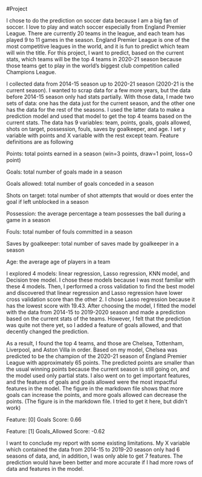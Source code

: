 #Project

I chose to do the prediction on soccer data because I am a big fan of soccer. I love to play and watch soccer especially from England Premier League. There are currently 20 teams in the league, and each team has played 9 to 11 games in the season. England Premier League is one of the most competitive leagues in the world, and it is fun to predict which team will win the title. For this project, I want to predict, based on the current stats, which teams will be the top 4 teams in 2020-21 season because those teams get to play in the world’s biggest club competition called Champions League. 

I collected data from 2014-15 season up to 2020-21 season (2020-21 is the current season). I wanted to scrap data for a few more years, but the data before 2014-15 season only had stats partially. With those data, I made two sets of data: one has the data just for the current season, and the other one has the data for the rest of the seasons. I used the latter data to make a prediction model and used that model to get the top 4 teams based on the current stats. The data has 9 variables: team, points, goals, goals allowed, shots on target, possession, fouls, saves by goalkeeper, and age. I set y variable with points and X variable with the rest except team.
Feature definitions are as following


Points: total points earned in a season (win=3 points, draw=1 point, loss=0 point)

Goals: total number of goals made in a season

Goals allowed: total number of goals conceded in a season 

Shots on target: total number of shot attempts that would or does enter the goal if left unblocked in a season

Possession: the average percentage a team possesses the ball during a game in a season

Fouls: total number of fouls committed in a season

Saves by goalkeeper: total number of saves made by goalkeeper in a season

Age: the average age of players in a team

I explored 4 models: linear regression, Lasso regression, KNN model, and Decision tree model. I chose these models because I was most familiar with these 4 models. Then, I performed a cross validation to find the best model and discovered that linear regression and Lasso regression have lower cross validation score than the other 2. I chose Lasso regression because it has the lowest score with 19.43. After choosing the model, I fitted the model with the data from 2014-15 to 2019-2020 season and made a prediction based on the current stats of the teams. However, I felt that the prediction was quite not there yet, so I added a feature of goals allowed, and that decently changed the prediction.

As a result, I found the top 4 teams, and those are Chelsea, Tottenham, Liverpool, and Aston Villa in order. Based on my model, Chelsea was predicted to be the champion of the 2020-21 season of England Premier League with approximately 65 points. The predicted points are smaller than the usual winning points because the current season is still going on, and the model used only partial stats. I also went on to get important features, and the features of goals and goals allowed were the most impactful features in the model. The figure in the markdown file shows that more goals can increase the points, and more goals allowed can decrease the points. (The figure is in the markdown file. I tried to get it here, but didn't work)

Feature: [0] Goals Score: 0.66

Feature: [1] Goals_Allowed Score: -0.62

I want to conclude my report with some existing limitations. My X variable which contained the data from 2014-15 to 2019-20 season only had 6 seasons of data, and, in addition, I was only able to get 7 features. The prediction would have been better and more accurate if I had more rows of data and features in the model.  


















